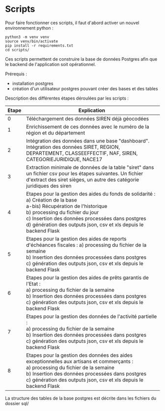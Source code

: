 # Scripts

Pour faire fonctionner ces scripts, il faut d'abord activer un nouvel environnement python :
```
python3 -m venv venv
source venv/bin/activate
pip install -r requirements.txt
cd scripts/
```

Ces scripts permettent de construire la base de données Postgres afin que le backend de l'application soit opérationnel.

Prérequis : 
- installation postgres
- création d'un utilisateur postgres pouvant créer des bases et des tables

Description des différentes étapes déroulées par les scripts :

| Etape | Explication |
|---|---|
| 0 | Téléchargement des données SIREN déjà géocodées |
| 1 | Enrichissement de ces données avec le numéro de la région et du département |
| 2 | Intégration des données dans une base "dashboard". Intégration des données SIRET, REGION, DEPARTEMENT, CLASSEEFFECTIF, NAF, SIREN, CATEGORIEJURIDIQUE, NACE17 |
| 3 | Extraction minimale de données de la table "siret" dans un fichier csv pour les étapes suivantes. Un fichier d'extract des siret sièges, un autre des catégorie juridiques des siren |
| 4 | Etapes pour la gestion des aides du fonds de solidarité : <br>a) Création de la base <br> a-bis) Récupération de l'historique <br> b) processing du fichier du jour <br> c) Insertion des données processées dans postgres <br> d) génération des outputs json, csv et xls depuis le backend Flask | 
| 5 | Etapes pour la gestion des aides de reports d'échéances fiscales : a) processing du fichier de la semaine <br> b) Insertion des données processées dans postgres <br> c) génération des outputs json, csv et xls depuis le backend Flask |
| 6 | Etapes pour la gestion des aides de prêts garantis de l'Etat : <br> a) processing du fichier de la semaine <br> b) Insertion des données processées dans postgres <br> c) génération des outputs json, csv et xls depuis le backend Flask |
| 7 | Etapes pour la gestion des données de l'activité partielle : <br>a) processing du fichier de la semaine <br> b) Insertion des données processées dans postgres <br> c) génération des outputs json, csv et xls depuis le backend Flask |
| 8 | Etapes pour la gestion des données des aides exceptionnelles aux artisans et commerçants : <br> a) processing du fichier de la semaine <br> b) Insertion des données processées dans postgres <br> c) génération des outputs json, csv et xls depuis le backend Flask |

La structure des tables de la base postgres est décrite dans les fichiers du dossier sql/